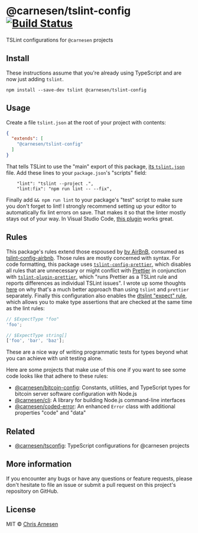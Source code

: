 # @carnesen/tslint-config [![Build Status](https://github.com/carnesen/tslint-config/workflows/test/badge.svg)](https://github.com/carnesen/tslint-config/actions?query=workflow%3Atest+branch%3Amaster)
TSLint configurations for `@carnesen` projects

## Install

These instructions assume that you're already using TypeScript and are now just adding `tslint`.

```
npm install --save-dev tslint @carnesen/tslint-config
```

## Usage
Create a file `tslint.json` at the root of your project with contents:

```json
{
  "extends": [
    "@carnesen/tslint-config"
  ]
}
```
That tells TSLint to use the "main" export of this package, [its `tslint.json`](tslint.json) file. Add these lines to your `package.json`'s "scripts" field:
```
    "lint": "tslint --project .",
    "lint:fix": "npm run lint -- --fix",
```
Finally add `&& npm run lint` to your package's "test" script to make sure you don't forget to lint! I strongly recommend setting up your editor to automatically fix lint errors on save. That makes it so that the linter mostly stays out of your way. In Visual Studio Code, [this plugin](https://marketplace.visualstudio.com/items?itemName=eg2.tslint) works great.

## Rules
This package's rules extend those espoused by [by AirBnB](https://github.com/airbnb/javascript), consumed as [tslint-config-airbnb](https://www.npmjs.com/package/tslint-config-airbnb). Those rules are mostly concerned with syntax. For code formatting, this package uses [`tslint-config-prettier`](https://github.com/alexjoverm/tslint-config-prettier), which disables all rules that are unnecessary or might conflict with [Prettier](https://prettier.io/) in conjunction with [`tslint-plugin-prettier`](https://github.com/ikatyang/tslint-plugin-prettier), which "runs Prettier as a TSLint rule and reports differences as individual TSLint issues". I wrote up some thoughts [here](https://github.com/googleapis/google-cloud-node/issues/2842#issuecomment-425229710) on why that's a much better approach than using `tslint` and `prettier` separately. Finally this configuration also enables the [dtslint "expect" rule](https://github.com/Microsoft/dtslint/blob/4539c93657ea93e96eff84aa835422f6eed3e3b7/src/rules/expectRule.ts), which allows you to make type assertions that are checked at the same time as the lint rules:

```ts
// $ExpectType "foo"
'foo';

// $ExpectType string[]
['foo', 'bar', 'baz'];
```
These are a nice way of writing programmatic tests for types beyond what you can achieve with unit testing alone.

Here are some projects that make use of this one if you want to see some code looks like that adhere to these rules:
- [@carnesen/bitcoin-config](https://github.com/carnesen/bitcoin-config): Constants, utilities, and TypeScript types for bitcoin server software configuration with Node.js
- [@carnesen/cli](https://github.com/carnesen/cli): A library for building Node.js command-line interfaces
- [@carnesen/coded-error](https://github.com/carnesen/coded-error): An enhanced `Error` class with additional properties "code" and "data"

## Related
- [@carnesen/tsconfig](https://github.com/carnesen/tsconfig): TypeScript configurations for @carnesen projects

## More information
If you encounter any bugs or have any questions or feature requests, please don't hesitate to file an issue or submit a pull request on this project's repository on GitHub.

## License

MIT © [Chris Arnesen](https://www.carnesen.com)
